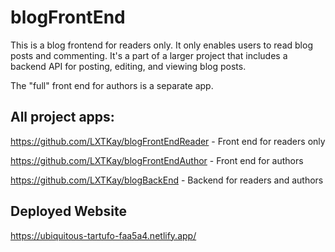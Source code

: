 # blogFrontEnd

This is a blog frontend for readers only. It only enables users to read blog posts and commenting.
It's a part of a larger project that includes a backend API for posting, editing, and viewing blog posts.

The "full" front end for authors is a separate app.

## All project apps:

https://github.com/LXTKay/blogFrontEndReader - Front end for readers only

https://github.com/LXTKay/blogFrontEndAuthor - Front end for authors

https://github.com/LXTKay/blogBackEnd - Backend for readers and authors

## Deployed Website

https://ubiquitous-tartufo-faa5a4.netlify.app/
